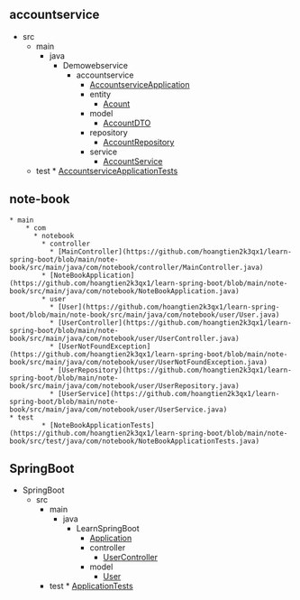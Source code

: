 
## accountservice
  * src
    * main
      * java
        * Demowebservice
          * accountservice
            * [AccountserviceApplication](https://github.com/hoangtien2k3qx1/learn-spring-boot/blob/main/accountservice/src/main/java/Demowebservice/accountservice/AccountserviceApplication.java)
            * entity
              * [Acount](https://github.com/hoangtien2k3qx1/learn-spring-boot/blob/main/accountservice/src/main/java/Demowebservice/accountservice/entity/Acount.java)
            * model
              * [AccountDTO](https://github.com/hoangtien2k3qx1/learn-spring-boot/blob/main/accountservice/src/main/java/Demowebservice/accountservice/model/AccountDTO.java)
            * repository
              * [AccountRepository](https://github.com/hoangtien2k3qx1/learn-spring-boot/blob/main/accountservice/src/main/java/Demowebservice/accountservice/repository/AccountRepository.java)
            * service
              * [AccountService](https://github.com/hoangtien2k3qx1/learn-spring-boot/blob/main/accountservice/src/main/java/Demowebservice/accountservice/service/AccountService.java)
    * test
            * [AccountserviceApplicationTests](https://github.com/hoangtien2k3qx1/learn-spring-boot/blob/main/accountservice/src/test/java/Demowebservice/accountservice/AccountserviceApplicationTests.java)

## note-book
    * main
        * com
          * notebook
            * controller
              * [MainController](https://github.com/hoangtien2k3qx1/learn-spring-boot/blob/main/note-book/src/main/java/com/notebook/controller/MainController.java)
            * [NoteBookApplication](https://github.com/hoangtien2k3qx1/learn-spring-boot/blob/main/note-book/src/main/java/com/notebook/NoteBookApplication.java)
            * user
              * [User](https://github.com/hoangtien2k3qx1/learn-spring-boot/blob/main/note-book/src/main/java/com/notebook/user/User.java)
              * [UserController](https://github.com/hoangtien2k3qx1/learn-spring-boot/blob/main/note-book/src/main/java/com/notebook/user/UserController.java)
              * [UserNotFoundException](https://github.com/hoangtien2k3qx1/learn-spring-boot/blob/main/note-book/src/main/java/com/notebook/user/UserNotFoundException.java)
              * [UserRepository](https://github.com/hoangtien2k3qx1/learn-spring-boot/blob/main/note-book/src/main/java/com/notebook/user/UserRepository.java)
              * [UserService](https://github.com/hoangtien2k3qx1/learn-spring-boot/blob/main/note-book/src/main/java/com/notebook/user/UserService.java)
    * test
            * [NoteBookApplicationTests](https://github.com/hoangtien2k3qx1/learn-spring-boot/blob/main/note-book/src/test/java/com/notebook/NoteBookApplicationTests.java)

## SpringBoot
  * SpringBoot
    * src
      * main
        * java
          * LearnSpringBoot
            * [Application](https://github.com/hoangtien2k3qx1/learn-spring-boot/blob/main/SpringBoot/SpringBoot/src/main/java/LearnSpringBoot/Application.java)
            * controller
              * [UserController](https://github.com/hoangtien2k3qx1/learn-spring-boot/blob/main/SpringBoot/SpringBoot/src/main/java/LearnSpringBoot/controller/UserController.java)
            * model
              * [User](https://github.com/hoangtien2k3qx1/learn-spring-boot/blob/main/SpringBoot/SpringBoot/src/main/java/LearnSpringBoot/model/User.java)
      * test
            * [ApplicationTests](https://github.com/hoangtien2k3qx1/learn-spring-boot/blob/main/SpringBoot/SpringBoot/src/test/java/LearnSpringBoot/ApplicationTests.java)
